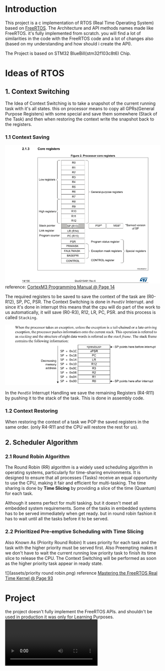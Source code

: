 
# Introduction

This project is a c implementation of RTOS (Real Time Operating System) based on [FreeRTOS](https://www.freertos.org/). The Architecture and API methods names made like FreeRTOS. it's fully implemented from scratch. you will find a lot of similarities in the code with the FreeRTOS code and a lot of changes also (based on my understanding and how should i create the API).

The Project is based on STM32 BlueBill(stm32f103c8t6) Chip.


# Ideas of RTOS

## 1. Context Switching

The Idea of Context Switching is to take a snapshot of the current running task with it's all states. this on processor means to copy all GPRs(General Purpose Registers) with some special and save them somewhere (Stack of the Task) and then when restoring the context write the snapshot back to the registers.

### 1.1 Context Saving

![](assets/CoreRegisters.png)
reference: [CortexM3 Programming Manual @ Page 14](https://www.google.com/url?sa=t&source=web&rct=j&opi=89978449&url=https://www.st.com/resource/en/programming_manual/pm0056-stm32f10xxx20xxx21xxxl1xxxx-cortexm3-programming-manual-stmicroelectronics.pdf&ved=2ahUKEwiV44j9yIOJAxXQ9bsIHchnI8kQFnoECCIQAQ&usg=AOvVaw0BM1fJ-D5EHLBl8x8n6Nvo)

The required registers to be saved to save the context of the task are (R0-R12), SP, PC, PSR.
The Context Switching is done in `PendSV` Interrupt. and since it's done in interrupt this means that the cpu will do part of the work to us automatically, it will save (R0-R3), R12, LR, PC, PSR. and this process is called  `Stacking`.

![](assets/stacking.png)

In the `PendSV` Interrupt Handling we save the remaining Registers (R4-R11) by pushing it to the stack of the task. This is done in assembly code.

### 1.2 Context Restoring
When restoring the context of a task we POP the saved registers in the same order. (only R4-R11 and the CPU will restore the rest for us).


## 2. Scheduler Algorithm

### 2.1 Round Robin Algorithm

The Round Robin (RR) algorithm is a widely used scheduling algorithm in operating systems, particularly for time-sharing environments. It is designed to ensure that all processes (Tasks) receive an equal opportunity to use the CPU, making it fair and efficient for multi-tasking. The time sharing is done by **Time Slicing** by providing a slice of the time (Quantum) for each task.

Although it seems perfect for multi tasking. but it doesn't meet all embedded system requirements. Some of the tasks in embedded systems has to be served immediately when get ready. but in round robin fashion it has to wait until all the tasks before it to be served. 

### 2.2 Prioritized Pre-emptive Scheduling with Time Slicing

Also Known As (Priority Round Robin)
It uses priority for each task and the task with the higher priority must be served first. Also Preempting makes it we don't have to wait the current running low priority task to finish its time slice to release the CPU. The Context Switching will be performed as soon as the higher priority task appear in ready state.

![](assets/priority round robin.png)
reference [Mastering the FreeRTOS Real Time Kernel @ Page 93](https://www.google.com/url?sa=t&source=web&rct=j&opi=89978449&url=https://www.freertos.org/media/2018/161204_Mastering_the_FreeRTOS_Real_Time_Kernel-A_Hands-On_Tutorial_Guide.pdf&ved=2ahUKEwinmIrM04OJAxWoTKQEHcA1EZUQFnoECBYQAQ&usg=AOvVaw1MS5-TOFoSISa1k5GrZStM)


# Project
the project doesn't fully implement the FreeRTOS APIs. and shouldn't be used in production it was only for Learning Purposes.
![Video](https://github.com/A7m3dSabry/RTOS-Implementation-from-Scratch/blob/213780d84df4c1e824a9c1b6e69d9fbb2a4154fa/assets/v3.webm)

